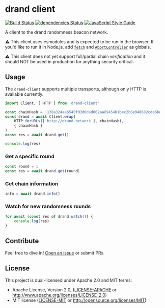 # drand client

[![Build Status](https://travis-ci.org/alanshaw/drand-client.svg?branch=master)](https://travis-ci.org/alanshaw/drand-client)
[![dependencies Status](https://david-dm.org/alanshaw/drand-client/status.svg)](https://david-dm.org/alanshaw/drand-client)
[![JavaScript Style Guide](https://img.shields.io/badge/code_style-standard-brightgreen.svg)](https://standardjs.com)

A client to the drand randomness beacon network.

⚠️ This client uses esmodules and is expected to be run in the browser. If you'd like to run it in Node.js, add [`fetch`](http://npm.im/node-fetch) and [`AbortController`](http://npm.im/abort-controller) as globals.

⚠️ This client does not yet support full/partial chain _verification_ and it should NOT be used in production for anything security critical.

## Usage

The `drand-client` supports multiple transports, although only HTTP is available currently.

```js
import Client, { HTTP } from 'drand-client'

const chainHash = '138a324aa6540f93d0dad002aa89454b1bec2b6e948682cde6bd4db40f4b7c9b' // (hex encoded)
const drand = await Client.wrap(
    HTTP.forURLs(['http://drand.network'], chainHash),
    { chainHash }
)
const res = await drand.get()

console.log(res)
```

### Get a specific round

```js
const round = 1
const res = await drand.get(round)
```

### Get chain information

```js
info = await drand.info()
```

### Watch for new randomness rounds

```js
for await (const res of drand.watch()) {
    console.log(res)
}
```

## Contribute

Feel free to dive in! [Open an issue](https://github.com/alanshaw/drand-client/issues/new) or submit PRs.

## License

This project is dual-licensed under Apache 2.0 and MIT terms:

- Apache License, Version 2.0, ([LICENSE-APACHE](https://github.com/drand/drand/blob/master/LICENSE-APACHE) or http://www.apache.org/licenses/LICENSE-2.0)
- MIT license ([LICENSE-MIT](https://github.com/drand/drand/blob/master/LICENSE-MIT) or http://opensource.org/licenses/MIT)
